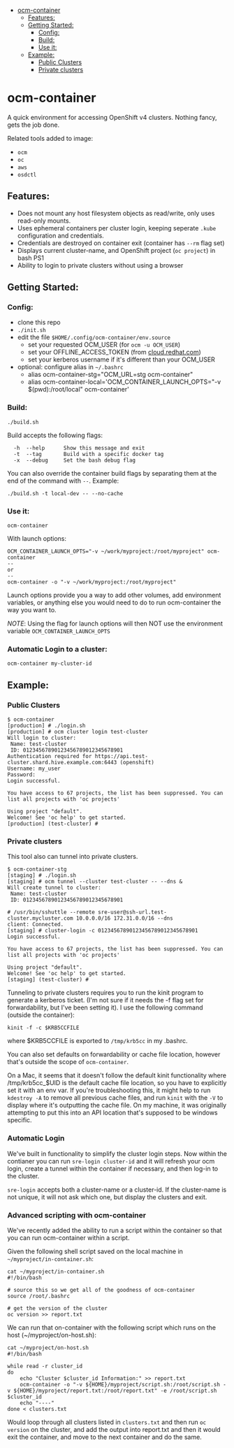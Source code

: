 - [ocm-container](#ocm-container)
  - [Features:](#features)
  - [Getting Started:](#getting-started)
    - [Config:](#config)
    - [Build:](#build)
    - [Use it:](#use-it)
  - [Example:](#example)
    - [Public Clusters](#public-clusters)
    - [Private clusters](#private-clusters)

# ocm-container

A quick environment for accessing OpenShift v4 clusters. Nothing fancy, gets the job done.

Related tools added to image:
* `ocm`
* `oc`
* `aws`
* `osdctl`

## Features:
* Does not mount any host filesystem objects as read/write, only uses read-only mounts.
* Uses ephemeral containers per cluster login, keeping seperate `.kube` configuration and credentials.
* Credentials are destroyed on container exit (container has `--rm` flag set)
* Displays current cluster-name, and OpenShift project (`oc project`) in bash PS1
* Ability to login to private clusters without using a browser

## Getting Started:

### Config:

* clone this repo
* `./init.sh`
* edit the file `$HOME/.config/ocm-container/env.source`
  * set your requested OCM_USER (for `ocm -u OCM_USER`)
  * set your OFFLINE_ACCESS_TOKEN (from [cloud.redhat.com](https://cloud.redhat.com/))
  * set your kerberos username if it's different than your OCM_USER
* optional: configure alias in `~/.bashrc`
  * alias ocm-container-stg="OCM_URL=stg ocm-container"
  * alias ocm-container-local='OCM_CONTAINER_LAUNCH_OPTS="-v $(pwd):/root/local" ocm-container'

### Build:

```
./build.sh
```

Build accepts the following flags:
```
  -h  --help      Show this message and exit
  -t  --tag       Build with a specific docker tag
  -x  --debug     Set the bash debug flag
```

You can also override the container build flags by separating them at the end of the command with `--`.  Example:
```
./build.sh -t local-dev -- --no-cache
```

### Use it:
```
ocm-container
```
With launch options:
```
OCM_CONTAINER_LAUNCH_OPTS="-v ~/work/myproject:/root/myproject" ocm-container
--
or
--
ocm-container -o "-v ~/work/myproject:/root/myproject"
```

Launch options provide you a way to add other volumes, add environment variables, or anything else you would need to do to run ocm-container the way you want to. 

_NOTE_: Using the flag for launch options will then NOT use the environment variable `OCM_CONTAINER_LAUNCH_OPTS`

### Automatic Login to a cluster:
```
ocm-container my-cluster-id
```

## Example:

### Public Clusters

```
$ ocm-container
[production] # ./login.sh
[production] # ocm cluster login test-cluster
Will login to cluster:
 Name: test-cluster
 ID: 01234567890123456789012345678901
Authentication required for https://api.test-cluster.shard.hive.example.com:6443 (openshift)
Username: my_user
Password:
Login successful.

You have access to 67 projects, the list has been suppressed. You can list all projects with 'oc projects'

Using project "default".
Welcome! See 'oc help' to get started.
[production] (test-cluster) #
```

### Private clusters
This tool also can tunnel into private clusters.

```
$ ocm-container-stg
[staging] # ./login.sh
[staging] # ocm tunnel --cluster test-cluster -- --dns &
Will create tunnel to cluster:
 Name: test-cluster
 ID: 01234567890123456789012345678901

# /usr/bin/sshuttle --remote sre-user@ssh-url.test-cluster.mycluster.com 10.0.0.0/16 172.31.0.0/16 --dns
client: Connected.
[staging] # cluster-login -c 01234567890123456789012345678901
Login successful.

You have access to 67 projects, the list has been suppressed. You can list all projects with 'oc projects'

Using project "default".
Welcome! See 'oc help' to get started.
[staging] (test-cluster) #
```

Tunneling to private clusters requires you to run the kinit program to generate a kerberos ticket. (I'm not sure if it needs the -f flag set for forwardability, but I've been setting it).  I use the following command (outside the container):

```
kinit -f -c $KRB5CCFILE
```

where $KRB5CCFILE is exported to `/tmp/krb5cc` in my .bashrc.

You can also set defaults on forwardability or cache file location, however that's outside the scope of `ocm-container`.

On a Mac, it seems that it doesn't follow the default kinit functionality where /tmp/krb5cc_$UID is the default cache file location, so you have to explicitly set it with an env var.  If you're troubleshooting this, it might help to run `kdestroy -A` to remove all previous cache files, and run `kinit` with the `-V` to display where it's outputting the cache file.  On my machine, it was originally attempting to put this into an API location that's supposed to be windows specific.

### Automatic Login
We've built in functionality to simplify the cluster login steps.  Now within the contianer you can run `sre-login cluster-id` and it will refresh your ocm login, create a tunnel within the container if necessary, and then log-in to the cluster.

`sre-login` accepts both a cluster-name or a cluster-id.  If the cluster-name is not unique, it will not ask which one, but display the clusters and exit.

### Advanced scripting with ocm-container
We've recently added the ability to run a script within the container so that you can run ocm-container within a script.

Given the following shell script saved on the local machine in `~/myproject/in-container.sh`:
```
cat ~/myproject/in-container.sh
#!/bin/bash

# source this so we get all of the goodness of ocm-container
source /root/.bashrc

# get the version of the cluster
oc version >> report.txt
```

We can run that on-container with the following script which runs on the host (~/myproject/on-host.sh):
```
cat ~/myproject/on-host.sh
#!/bin/bash

while read -r cluster_id
do
    echo "Cluster $cluster_id Information:" >> report.txt
    ocm-container -o "-v ${HOME}/myproject/script.sh:/root/script.sh -v ${HOME}/myproject/report.txt:/root/report.txt" -e /root/script.sh $cluster_id
    echo "----"
done < clusters.txt
```

Would loop through all clusters listed in `clusters.txt` and then run `oc version` on the cluster, and add the output into report.txt and then it would exit the container, and move to the next container and do the same.

